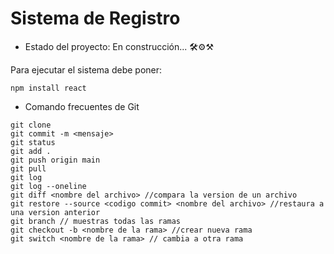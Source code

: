 <h1>Sistema de Registro</h1>

- Estado del proyecto: En construcción... 🛠⚙⚒

Para ejecutar el sistema debe poner:

```npm install react```

- Comando frecuentes de Git

```git init
git clone
git commit -m <mensaje>
git status
git add .
git push origin main
git pull
git log
git log --oneline
git diff <nombre del archivo> //compara la version de un archivo
git restore --source <codigo commit> <nombre del archivo> //restaura a una version anterior
git branch // muestras todas las ramas
git checkout -b <nombre de la rama> //crear nueva rama
git switch <nombre de la rama> // cambia a otra rama
```

